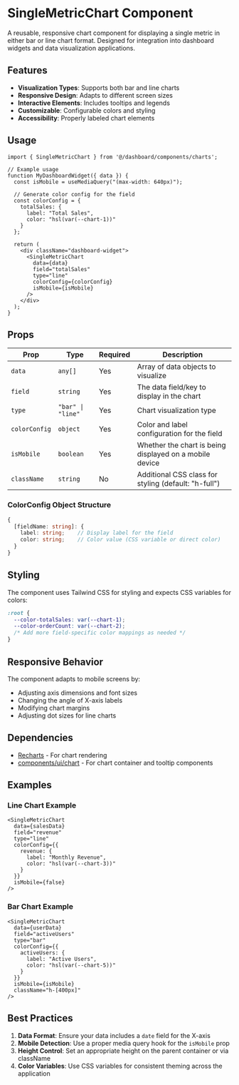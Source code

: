 # SingleMetricChart Component

A reusable, responsive chart component for displaying a single metric in either bar or line chart format. Designed for integration into dashboard widgets and data visualization applications.

## Features

- **Visualization Types**: Supports both bar and line charts
- **Responsive Design**: Adapts to different screen sizes
- **Interactive Elements**: Includes tooltips and legends
- **Customizable**: Configurable colors and styling
- **Accessibility**: Properly labeled chart elements

## Usage

```tsx
import { SingleMetricChart } from '@/dashboard/components/charts';

// Example usage
function MyDashboardWidget({ data }) {
  const isMobile = useMediaQuery("(max-width: 640px)");
  
  // Generate color config for the field
  const colorConfig = {
    totalSales: {
      label: "Total Sales",
      color: "hsl(var(--chart-1))"
    }
  };
  
  return (
    <div className="dashboard-widget">
      <SingleMetricChart
        data={data}
        field="totalSales"
        type="line"
        colorConfig={colorConfig}
        isMobile={isMobile}
      />
    </div>
  );
}
```

## Props

| Prop | Type | Required | Description |
|------|------|----------|-------------|
| `data` | `any[]` | Yes | Array of data objects to visualize |
| `field` | `string` | Yes | The data field/key to display in the chart |
| `type` | `"bar" \| "line"` | Yes | Chart visualization type |
| `colorConfig` | `object` | Yes | Color and label configuration for the field |
| `isMobile` | `boolean` | Yes | Whether the chart is being displayed on a mobile device |
| `className` | `string` | No | Additional CSS class for styling (default: "h-full") |

### ColorConfig Object Structure

```typescript
{
  [fieldName: string]: {
    label: string;    // Display label for the field
    color: string;    // Color value (CSS variable or direct color)
  }
}
```

## Styling

The component uses Tailwind CSS for styling and expects CSS variables for colors:

```css
:root {
  --color-totalSales: var(--chart-1);
  --color-orderCount: var(--chart-2);
  /* Add more field-specific color mappings as needed */
}
```

## Responsive Behavior

The component adapts to mobile screens by:
- Adjusting axis dimensions and font sizes
- Changing the angle of X-axis labels
- Modifying chart margins
- Adjusting dot sizes for line charts

## Dependencies

- [Recharts](https://recharts.org/) - For chart rendering
- [components/ui/chart](../ui/chart) - For chart container and tooltip components

## Examples

### Line Chart Example

```tsx
<SingleMetricChart
  data={salesData}
  field="revenue"
  type="line"
  colorConfig={{
    revenue: {
      label: "Monthly Revenue",
      color: "hsl(var(--chart-3))"
    }
  }}
  isMobile={false}
/>
```

### Bar Chart Example

```tsx
<SingleMetricChart
  data={userData}
  field="activeUsers"
  type="bar"
  colorConfig={{
    activeUsers: {
      label: "Active Users",
      color: "hsl(var(--chart-5))"
    }
  }}
  isMobile={isMobile}
  className="h-[400px]"
/>
```

## Best Practices

1. **Data Format**: Ensure your data includes a `date` field for the X-axis
2. **Mobile Detection**: Use a proper media query hook for the `isMobile` prop
3. **Height Control**: Set an appropriate height on the parent container or via className
4. **Color Variables**: Use CSS variables for consistent theming across the application 
